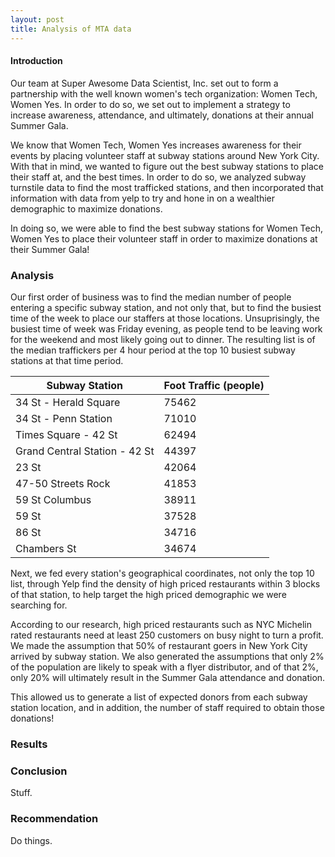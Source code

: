 ```yaml
---
layout: post
title: Analysis of MTA data
---
```


#### Introduction

Our team at  Super Awesome Data Scientist, Inc. set out to form a partnership with the well known women's tech organization: Women Tech, Women Yes. In order to do so, we set out to implement a strategy to increase awareness, attendance, and ultimately, donations at their annual Summer Gala.

We know that Women Tech, Women Yes increases awareness for their events by placing volunteer staff at subway stations around New York City. With that in mind, we wanted to figure out the best subway stations to place their staff at, and the best times. In order to do so, we analyzed subway turnstile data to find the most trafficked stations, and then incorporated that information with data from yelp to try and hone in on a wealthier demographic to maximize donations.

In doing so, we were able to find the best subway stations for Women Tech, Women Yes to place their volunteer staff in order to maximize donations at their Summer Gala! 

### Analysis

Our first order of business was to find the median number of people entering a specific subway station, and not only that, but to find the busiest time of the week to place our staffers at those locations. Unsuprisingly, the busiest time of week was Friday evening, as people tend to be leaving work for the weekend and most likely going out to dinner. The resulting list is of the median traffickers per 4 hour period at the top 10 busiest subway stations at that time period.

| Subway Station | Foot Traffic (people) |
| ---------------|-----------------------|
| 34 St - Herald Square | 75462 |
| 34 St - Penn Station | 71010 |
| Times Square - 42 St | 62494 |
| Grand Central Station - 42 St | 44397 |
| 23 St | 42064 |
| 47-50 Streets Rock | 41853 |
| 59 St Columbus | 38911 |
| 59 St | 37528 |
| 86 St | 34716 |
| Chambers St | 34674 |

Next, we fed every station's geographical coordinates, not only the top 10 list, through Yelp find the density of high priced restaurants within 3 blocks of that station, to help target the high priced demographic we were searching for. 

According to our research, high priced restaurants such as NYC Michelin rated restaurants need at least 250 customers on busy night to turn a profit. We made the assumption that 50% of restaurant goers in New York City arrived by subway station. We also generated the assumptions that only 2% of the population are likely to speak with a flyer distributor, and of that 2%, only 20% will ultimately result in the Summer Gala attendance and donation.

This allowed us to generate a list of expected donors from each subway station location, and in addition, the number of staff required to obtain those donations!

### Results

### Conclusion

Stuff.

### Recommendation

Do things.
